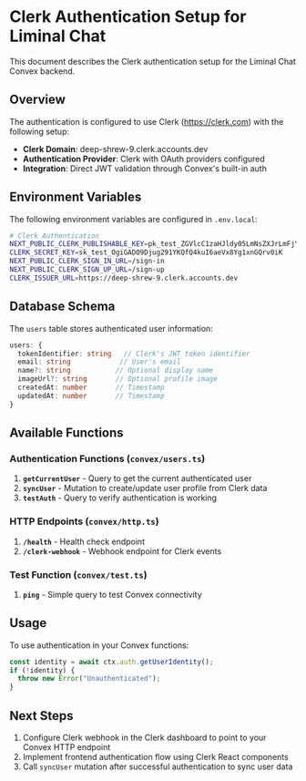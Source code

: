 # Clerk Authentication Setup for Liminal Chat

This document describes the Clerk authentication setup for the Liminal Chat Convex backend.

## Overview

The authentication is configured to use Clerk (https://clerk.com) with the following setup:

- **Clerk Domain**: deep-shrew-9.clerk.accounts.dev
- **Authentication Provider**: Clerk with OAuth providers configured
- **Integration**: Direct JWT validation through Convex's built-in auth

## Environment Variables

The following environment variables are configured in `.env.local`:

```bash
# Clerk Authentication
NEXT_PUBLIC_CLERK_PUBLISHABLE_KEY=pk_test_ZGVlcC1zaHJldy05LmNsZXJrLmFjY291bnRzLmRldiQ
CLERK_SECRET_KEY=sk_test_OgiGADO9Djug291YKQfQ4kuI6aeVx8Yg1xnGQrv0iK
NEXT_PUBLIC_CLERK_SIGN_IN_URL=/sign-in
NEXT_PUBLIC_CLERK_SIGN_UP_URL=/sign-up
CLERK_ISSUER_URL=https://deep-shrew-9.clerk.accounts.dev
```

## Database Schema

The `users` table stores authenticated user information:

```typescript
users: {
  tokenIdentifier: string   // Clerk's JWT token identifier
  email: string            // User's email
  name?: string           // Optional display name
  imageUrl?: string       // Optional profile image
  createdAt: number       // Timestamp
  updatedAt: number       // Timestamp
}
```

## Available Functions

### Authentication Functions (`convex/users.ts`)

1. **`getCurrentUser`** - Query to get the current authenticated user
2. **`syncUser`** - Mutation to create/update user profile from Clerk data
3. **`testAuth`** - Query to verify authentication is working

### HTTP Endpoints (`convex/http.ts`)

1. **`/health`** - Health check endpoint
2. **`/clerk-webhook`** - Webhook endpoint for Clerk events

### Test Function (`convex/test.ts`)

1. **`ping`** - Simple query to test Convex connectivity

## Usage

To use authentication in your Convex functions:

```typescript
const identity = await ctx.auth.getUserIdentity();
if (!identity) {
  throw new Error("Unauthenticated");
}
```

## Next Steps

1. Configure Clerk webhook in the Clerk dashboard to point to your Convex HTTP endpoint
2. Implement frontend authentication flow using Clerk React components
3. Call `syncUser` mutation after successful authentication to sync user data